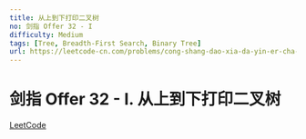 ```yaml
---
title: 从上到下打印二叉树
no: 剑指 Offer 32 - I
difficulty: Medium
tags: [Tree, Breadth-First Search, Binary Tree]
url: https://leetcode-cn.com/problems/cong-shang-dao-xia-da-yin-er-cha-shu-lcof/
---
```


# 剑指 Offer 32 - I. 从上到下打印二叉树

[LeetCode](https://leetcode-cn.com/problems/cong-shang-dao-xia-da-yin-er-cha-shu-lcof/)

